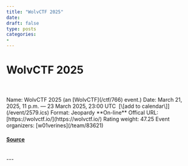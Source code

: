 ```yaml
---
title: "WolvCTF 2025"
date: 
draft: false
type: posts
categories: 
- 
---
```

# WolvCTF 2025

<br/>

<br/>
Name: WolvCTF 2025 (an [WolvCTF](/ctf/766) event.)  
Date: March 21, 2025, 11 p.m. — 23 March 2025, 23:00 UTC  [\[add to calendar\]](/event/2579.ics)  
Format: Jeopardy  
**On-line**  
Offical URL: [https://wolvctf.io/](https://wolvctf.io/)  
Rating weight: 47.25  
Event organizers: [w01verines](/team/83621)

#### [Source](https://ctftime.org/event/2579)

<br/>
---
